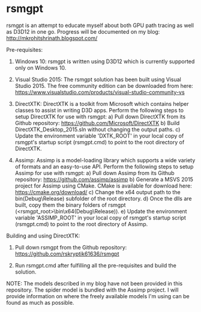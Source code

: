 # rsmgpt

rsmgpt is an attempt to educate myself about both GPU path tracing as well as D3D12 in one go. 
Progress will be documented on my blog: http://mkrohitshrinath.blogspot.com/

Pre-requisites:

1. Windows 10: rsmgpt is written using D3D12 which is currently supported only on Windows 10.

2. Visual Studio 2015: The rsmgpt solution has been built using Visual Studio 2015. The free community edition can be
downloaded from here: https://www.visualstudio.com/products/visual-studio-community-vs
                       
3. DirectXTK: DirectXTK is a toolkit from Microsoft which contains helper classes to assist in writing D3D apps. Perform the following steps to setup DirectXTK for use with rsmgpt:
  a) Pull down DirectXTK from its Github repository: https://github.com/Microsoft/DirectXTK
  b) Build DirectXTK_Desktop_2015.sln without changing the output paths.
  c) Update the environment variable 'DXTK_ROOT' in your local copy of rsmgpt's startup script (rsmgpt.cmd) to point to the root directory of DirectXTK.
  
4. Assimp: Assimp is a model-loading library which supports a wide variety of formats and an easy-to-use API. Perform the following steps to setup Assimp for use with rsmgpt:
  a) Pull down Assimp from its Github repository: https://github.com/assimp/assimp
  b) Generate a MSVS 2015 project for Assimp using CMake. CMake is available for download here: https://cmake.org/download/
  c) Change the x64 output path to the bin\(Debug\Release) subfolder of the root directory.
  d) Once the dlls are built, copy them the binary folders of rsmgpt (<rsmgpt_root>\bin\x64\(Debug\Release)).
  e) Update the environment variable 'ASSIMP_ROOT' in your local copy of rsmgpt's startup script (rsmgpt.cmd) to point to the root directory of Assimp.
  
Building and using DirectXTK:

1. Pull down rsmgpt from the Github repository: https://github.com/rskryptik61636/rsmgpt

2. Run rsmgpt.cmd after fulfilling all the pre-requisites and build the solution.

NOTE: The models described in my blog have not been provided in this repository. The spider model is bundled with the Assimp project. I will provide information on where the freely available models I'm using can be found as much as possible.